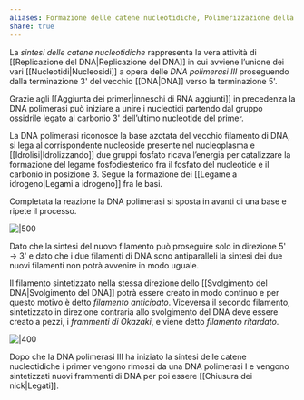 ```yaml
---
aliases: Formazione delle catene nucleotidiche, Polimerizzazione della catena nucleotidica,
share: true
---
```

La *sintesi delle catene nucleotidiche* rappresenta la vera attività di [[Replicazione del DNA|Replicazione del DNA]] in cui avviene l’unione dei vari [[Nucleotidi|Nucleosidi]] a opera delle *DNA polimerasi III* proseguendo dalla terminazione 3' del vecchio [[DNA|DNA]] verso la terminazione 5'.

Grazie agli [[Aggiunta dei primer|inneschi di RNA aggiunti]] in precedenza la DNA polimerasi può iniziare a unire i nucleotidi partendo dal gruppo ossidrile legato al carbonio 3' dell’ultimo nucleotide del primer.

La DNA polimerasi riconosce la base azotata del vecchio filamento di DNA, si lega al corrispondente nucleoside presente nel nucleoplasma e [[Idrolisi|Idrolizzando]] due gruppi fosfato ricava l’energia per catalizzare la formazione del legame fosfodiesterico fra il fosfato del nucleotide e il carbonio in posizione 3.
Segue la formazione dei [[Legame a idrogeno|Legami a idrogeno]] fra le basi.

Completata la reazione la DNA polimerasi si sposta in avanti di una base e ripete il processo.

![|500](f000d00bd8e8fa28468e54180f1f9c79_MD5%201.png)

Dato che la sintesi del nuovo filamento può proseguire solo in direzione 5' → 3' e dato che i due filamenti di DNA sono antiparalleli la sintesi dei due nuovi filamenti non potrà avvenire in modo uguale.

Il filamento sintetizzato nella stessa direzione dello [[Svolgimento del DNA|Svolgimento del DNA]] potrà essere creato in modo continuo e per questo motivo è detto *filamento anticipato*.
Viceversa il secondo filamento, sintetizzato in direzione contraria allo svolgimento del DNA deve essere creato a pezzi, i *frammenti di Okazaki*, e viene detto *filamento ritardato*.

![|400](d1a578fb042ae443a7b9c21143f6ed0f_MD5%201.png)

Dopo che la DNA polimerasi III ha iniziato la sintesi delle catene nucleotidiche i primer vengono rimossi da una DNA polimerasi I e vengono sintetizzati nuovi frammenti di DNA per poi essere [[Chiusura dei nick|Legati]].